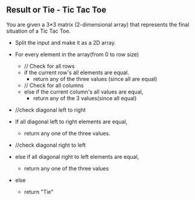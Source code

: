 ## Result or Tie - Tic Tac Toe

You are given a 3*3 matrix (2-dimensional array) that represents the final situation of a Tic Tac Toe. 

- Split the input and make it as a 2D array.


- For every element in the array(from 0 to row size)
    - // Check for all rows
    - if the current row's all elements are equal.
        - return any of the three values (since all are equal)
    - // Check for all columns
    - else if the current column's all values are equal,
        - return any of the 3 values(since all equal)
- //check diagonal left to right
- If all diagonal left to right elements are equal,
  - return any one of the three values.
- //check diagonal right to left
- else if all diagonal right to left elements are equal,
  - return any one of the three values 
- else
  - return "Tie"
